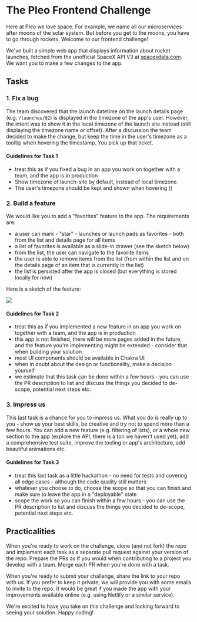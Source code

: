 # The Pleo Frontend Challenge

Here at Pleo we love space. For example, we name all our microservices after
moons of the solar system. But before you get to the moons, you have to go
through rockets. Welcome to our frontend challenge!

We've built a simple web app that displays information about rocket launches,
fetched from the unofficial SpaceX API V3 at
[spacexdata.com](https://docs.spacexdata.com/?version=latest). We want you to
make a few changes to the app.

## Tasks

### 1. Fix a bug

The team discovered that the launch datetime on the launch details page (e.g.
`/launches/92`) is displayed in the timezone of the app's user. However, the
intent was to show it in the local timezone of the launch site instead (still
displaying the timezone name or offset). After a discussion the team decided to
make the change, but keep the time in the user's timezone as a tooltip when
hovering the timestamp. You pick up that ticket.

#### Guidelines for Task 1

- treat this as if you fixed a bug in an app you work on together with a team,
  and the app is in production
- Show timezone of launch-site by default, instead of local timezone.
- The user's timezone should be kept and shown when hovering (<Tooltip />)

### 2. Build a feature

We would like you to add a "favorites" feature to the app. The requirements are:

- a user can mark - "star" - launches or launch pads as favorites - both from
  the list and details page for all items
- a list of favorites is available as a slide-in drawer (see the sketch below)
- from the list, the user can navigate to the favorite items
- the user is able to remove items from the list (from within the list and on
  the details page of an item that is currently in the list)
- the list is persisted after the app is closed (but everything is stored
  locally for now)

Here is a sketch of the feature:

![](feature.png)

#### Guidelines for Task 2

- treat this as if you implemented a new feature in an app you work on together
  with a team, and the app is in production
- this app is not finished, there will be more pages added in the future, and
  the feature you're implementing might be extended - consider that when
  building your solution
- most UI components should be available in Chakra UI
- when in doubt about the design or functionality, make a decision yourself
- we estimate that this task can be done within a few hours - you can use the
  PR description to list and discuss the things you decided to de-scope, potential
  next steps etc.

### 3. Impress us

This last task is a chance for you to impress us. What you do is really up to
you - show us your best skills, be creative and try not to spend more than a few
hours. You can add a new feature (e.g. filtering of lists), or a whole new
section to the app (explore the API, there is a ton we haven't used yet), add a
comprehensive test suite, improve the tooling or app's architecture, add
beautiful animations etc.

#### Guidelines for Task 3

- treat this last task as a little hackathon - no need for tests and covering
  all edge cases - although the code quality still matters
- whatever you choose to do, choose the scope so that you can finish and make
  sure to leave the app in a "deployable" state
- scope the work so you can finish within a few hours - you can use the PR
  description to list and discuss the things you decided to de-scope, potential
  next steps etc.

## Practicalities

When you're ready to work on the challenge, clone (and not fork) the repo and
implement each task as a separate pull request against your version of the repo.
Prepare the PRs as if you would when contributing to a project you develop with
a team. Merge each PR when you're done with a task.

When you're ready to submit your challenge, share the link to your repo with us.
If you prefer to keep it private, we will provide you with some emails to invite
to the repo. It would be great if you made the app with your improvements
available online (e.g. using Netlify or a similar service).

We're excited to have you take on this challenge and looking forward to seeing
your solution. Happy coding!

